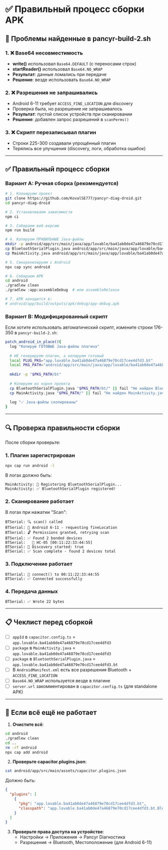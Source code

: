 # ✅ Правильный процесс сборки APK

## 🎯 Проблемы найденные в pancyr-build-2.sh

### 1. ❌ Base64 несовместимость
- **write()** использовал `Base64.DEFAULT` (с переносами строк)
- **startReader()** использовал `Base64.NO_WRAP`
- **Результат**: данные ломались при передаче
- **Решение**: везде использовать `Base64.NO_WRAP`

### 2. ❌ Разрешения не запрашивались
- Android 6-11 требует `ACCESS_FINE_LOCATION` для discovery
- Проверка была, но разрешение не запрашивалось
- **Результат**: пустой список устройств при сканировании
- **Решение**: добавлен запрос разрешений в `scanPerms()`

### 3. ❌ Скрипт перезаписывал плагин
- Строки 225-300 создавали упрощённый плагин
- Терялись все улучшения (discovery, логи, обработка ошибок)

---

## ✅ Правильный процесс сборки

### Вариант A: Ручная сборка (рекомендуется)

```bash
# 1. Клонируем проект
git clone https://github.com/KovalSE777/pancyr-diag-droid.git
cd pancyr-diag-droid

# 2. Устанавливаем зависимости
npm ci

# 3. Собираем веб-версию
npm run build

# 4. Копируем ПРАВИЛЬНЫЕ Java-файлы
mkdir -p android/app/src/main/java/app/lovable/ba41ab0de47a46879e70cd17cee4dfd3/bt
cp BluetoothSerialPlugin.java android/app/src/main/java/app/lovable/ba41ab0de47a46879e70cd17cee4dfd3/bt/
cp MainActivity.java android/app/src/main/java/app/lovable/ba41ab0de47a46879e70cd17cee4dfd3/

# 5. Синхронизируем с Android
npx cap sync android

# 6. Собираем APK
cd android
./gradlew clean
./gradlew :app:assembleDebug  # или assembleRelease

# 7. APK находится в:
# android/app/build/outputs/apk/debug/app-debug.apk
```

### Вариант B: Модифицированный скрипт

Если хотите использовать автоматический скрипт, измените строки 176-350 в `pancyr-build-2.sh`:

```bash
patch_android_in_place(){
  log "Копирую ГОТОВЫЕ Java-файлы плагина"
  
  # НЕ генерируем плагин, а копируем готовый
  local PLUG_PKG="app.lovable.ba41ab0de47a46879e70cd17cee4dfd3.bt"
  local PKG_PATH="android/app/src/main/java/app/lovable/ba41ab0de47a46879e70cd17cee4dfd3"
  
  mkdir -p "$PKG_PATH/bt"
  
  # Копируем из корня проекта
  cp BluetoothSerialPlugin.java "$PKG_PATH/bt/" || fail "Не найден BluetoothSerialPlugin.java"
  cp MainActivity.java "$PKG_PATH/" || fail "Не найден MainActivity.java"
  
  log "✅ Java-файлы скопированы"
}
```

---

## 🔍 Проверка правильности сборки

После сборки проверьте:

### 1. Плагин зарегистрирован
```bash
npx cap run android -l
```

В логах должно быть:
```
MainActivity: 🔌 Registering BluetoothSerialPlugin...
MainActivity: ✅ BluetoothSerialPlugin registered!
```

### 2. Сканирование работает
В логах при нажатии "Scan":
```
BTSerial: 🔍 scan() called
BTSerial: 📍 Android 6-11 - requesting fineLocation
BTSerial: 🔓 Permissions granted, retrying scan
BTSerial: ✅ Found 2 bonded devices
BTSerial:   📱 HC-05 [00:11:22:33:44:55]
BTSerial: 🔎 Discovery started: true
BTSerial: ✅ Scan complete - found 2 devices total
```

### 3. Подключение работает
```
BTSerial: 🔌 connect() to 00:11:22:33:44:55
BTSerial: ✅ Connected successfully
```

### 4. Передача данных
```
BTSerial: ✅ Wrote 22 bytes
```

---

## 📋 Чеклист перед сборкой

- [ ] `appId` в `capacitor.config.ts` = `app.lovable.ba41ab0de47a46879e70cd17cee4dfd3`
- [ ] `package` в `MainActivity.java` = `app.lovable.ba41ab0de47a46879e70cd17cee4dfd3`
- [ ] `package` в `BluetoothSerialPlugin.java` = `app.lovable.ba41ab0de47a46879e70cd17cee4dfd3.bt`
- [ ] В `AndroidManifest.xml` есть все разрешения Bluetooth + `ACCESS_FINE_LOCATION`
- [ ] `Base64.NO_WRAP` используется везде в плагине
- [ ] `server.url` закомментирован в `capacitor.config.ts` (для standalone APK)

---

## 🐛 Если всё ещё не работает

1. **Очистите всё**:
```bash
cd android
./gradlew clean
cd ..
rm -rf android
npx cap add android
```

2. **Проверьте capacitor.plugins.json**:
```bash
cat android/app/src/main/assets/capacitor.plugins.json
```

Должно быть:
```json
{
  "plugins": [
    {
      "pkg": "app.lovable.ba41ab0de47a46879e70cd17cee4dfd3.bt",
      "classpath": "app.lovable.ba41ab0de47a46879e70cd17cee4dfd3.bt.BluetoothSerialPlugin"
    }
  ]
}
```

3. **Проверьте права доступа на устройстве**:
   - Настройки → Приложения → Pancyr Diагностика
   - Разрешения → Bluetooth, Местоположение (для Android 6-11)
